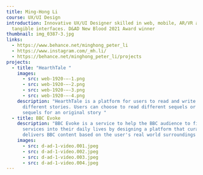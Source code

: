 ```yaml
---
title: Ming-Hong Li
course: UX/UI Design
introduction: Innovative UX/UI Designer skilled in web, mobile, AR/VR and
  tangible interfaces. D&AD New Blood 2021 Award winner
thumbnail: img_0387-3.jpg
links:
  - https://www.behance.net/minghong_peter_li
  - https://www.instagram.com/_mh.li/
  - https://behance.net/minghong_peter_li/projects
projects:
  - title: "HearthTale "
    images:
      - src: web-1920-–-1.png
      - src: web-1920-–-2.png
      - src: web-1920-–-3.png
      - src: web-1920-–-4.png
    description: "HearthTale is a platform for users to read and write sequels for
      different stories. Users can choose to read different sequels or create
      sequels for an original story "
  - title: BBC Evoke
    description: "BBC Evoke is a service to help the BBC audience to fit the BBC
      services into their daily lives by designing a platform that curates and
      delivers BBC content based on the user's real world surroundings  "
    images:
      - src: d-ad-1-video.001.jpeg
      - src: d-ad-1-video.002.jpeg
      - src: d-ad-1-video.003.jpeg
      - src: d-ad-1-video.004.jpeg
---
```

